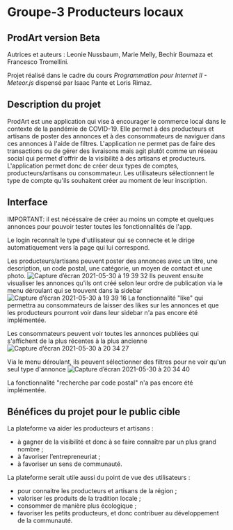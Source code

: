 # Groupe-3 Producteurs locaux

## ProdArt version Beta 
Autrices et auteurs :  Leonie Nussbaum, Marie Melly, Bechir Boumaza et Francesco Tromellini. 

Projet réalisé dans le cadre du cours _Programmation pour Internet II - Meteor.js_ dispensé par Isaac Pante et Loris Rimaz. 

## Description du projet
ProdArt est une application qui vise à encourager le commerce local dans le contexte de la pandémie de COVID-19. Elle permet à des producteurs et artisans de poster des annonces et à des consommateurs de naviguer dans ces annonces à l'aide de filtres. 
L'application ne permet pas de faire des transactions ou de gérer des livraisons mais agit plutôt comme un réseau social qui permet d'offrir de la  visibilité à des artisans et producteurs.
L'application permet donc de créer deux types de comptes, producteurs/artisans ou consommateur. Les utilisateurs sélectionnent le type de compte qu'ils souhaitent créer au moment de leur inscription.

## Interface
IMPORTANT: il est nécéssaire de créer au moins un compte et quelques annonces pour pouvoir tester toutes les fonctionnalités de l'app.

Le login reconnaît le type d'utilisateur qui se connecte et le dirige automatiquement vers la page qui lui correspond.

Les producteurs/artisans peuvent poster des annonces avec un titre, une description, un code postal, une catégorie, un moyen de contact et une photo.
![Capture d’écran 2021-05-30 à 19 39 32](https://user-images.githubusercontent.com/80388012/120114957-e614d900-c181-11eb-9214-feb93486944b.png)
Ils peuvent ensuite visualiser les annonces qu'ils ont créé selon leur ordre de publication via le menu déroulant qui se trouvent dans la sidebar
![Capture d’écran 2021-05-30 à 19 39 16](https://user-images.githubusercontent.com/80388012/120115005-1a889500-c182-11eb-8c65-b4582e28ee2e.png)
La fonctionnalité "like" qui permettra au consommateurs de laisser des likes sur les annonces et que les producteurs pourront voir dans leur sidebar n'a pas encore été implémentée.

Les consommateurs peuvent voir toutes les annonces publiées qui s'affichent de la plus récentes à la plus ancienne
![Capture d’écran 2021-05-30 à 20 34 27](https://user-images.githubusercontent.com/80388012/120116038-840aa280-c186-11eb-827e-378836af9c7a.png)

Via le menu déroulant, ils peuvent sélectionner des filtres pour ne voir qu'un seul type d'annonce
![Capture d’écran 2021-05-30 à 20 34 40](https://user-images.githubusercontent.com/80388012/120116043-8a991a00-c186-11eb-9bb8-79fa3095e8e8.png)

La fonctionnalité "recherche par code postal" n'a pas encore été implémentée.



##  Bénéfices du projet pour le public cible
La plateforme va aider les producteurs et artisans :
 - à gagner de la visibilité et donc à se faire connaître par un plus grand nombre ;
 - à favoriser l’entrepreneuriat ;
 - à favoriser un sens de communauté.

La plateforme serait utile aussi du point de vue des utilisateurs :
 - pour connaitre les producteurs et artisans de la région ;
 - valoriser les produits de la tradition locale ;
 - consommer de manière plus écologique ;
 - favoriser les petits producteurs, et donc contribuer au développement de la communauté.
